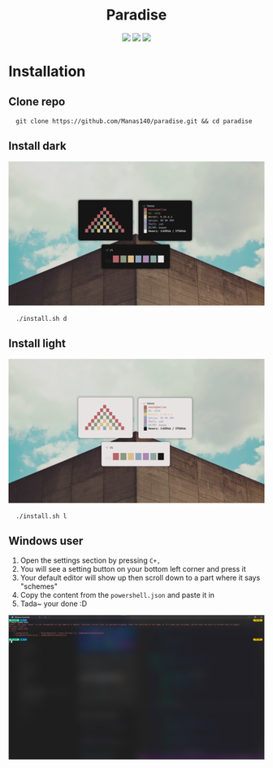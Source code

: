<h1 align="center">Paradise</h1>

<p align="center">
    <a href="https://github.com/Manas140/paradise/stargazers"><img src="https://img.shields.io/github/stars/Manas140/paradise?colorA=151515&colorB=B66467&style=for-the-badge&logo=starship"></a>
    <a href="https://github.com/Manas140/paradise/issues"><img src="https://img.shields.io/github/issues/Manas140/paradise?colorA=151515&colorB=8C977D&style=for-the-badge&logo=bugatti"></a>
    <a href="https://github.com/Manas140/paradise/network/members"><img src="https://img.shields.io/github/forks/Manas140/paradise?colorA=151515&colorB=D9BC8C&style=for-the-badge&logo=github"></a>
</p>

# Installation
## Clone repo

```
  git clone https://github.com/Manas140/paradise.git && cd paradise
```
## Install dark
<p align="center">
  <img src="./paradise-dark.png">
</p>

```
  ./install.sh d
```
## Install light
<p align="center">
  <img src="./paradise-light.png">
</p>

```
  ./install.sh l
```

## Windows user
1. Open the settings section by pressing `C+,`
2. You will see a setting button on your bottom left corner and press it
3. Your default editor will show up then scroll down to a part where it says "schemes"
4. Copy the content from the `powershell.json` and paste it in
5. Tada~ your done :D

<p align="center">
  <img src="./powershell-paradise.png">
</p>
